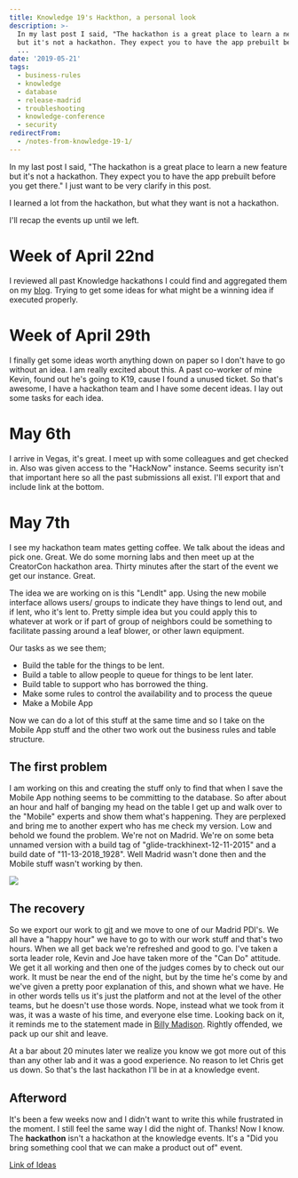 ```yaml
---
title: Knowledge 19's Hackthon, a personal look
description: >-
  In my last post I said, "The hackathon is a great place to learn a new feature
  but it's not a hackathon. They expect you to have the app prebuilt before you
  ...
date: '2019-05-21'
tags:
  - business-rules
  - knowledge
  - database
  - release-madrid
  - troubleshooting
  - knowledge-conference
  - security
redirectFrom:
  - /notes-from-knowledge-19-1/
---
```


<!--StartFragment-->

In my last post I said, "The hackathon is a great place to learn a new feature but it's not a hackathon. They expect you to have the app prebuilt before you get there." I just want to be very clarify in this post.

I learned a lot from the hackathon, but what they want is not a hackathon.

I'll recap the events up until we left.

# Week of April 22nd

I reviewed all past Knowledge hackathons I could find and aggregated them on my [blog](https://blog.jace.pro/post/2019-04-22-knowledge-hackathon-past/).  Trying to get some ideas for what might be a winning idea if executed properly.

# Week of April 29th

I finally get some ideas worth anything down on paper so I don't have to go without an idea. I am really excited about this. A past co-worker of mine Kevin, found out he's going to K19, cause I found a unused ticket. So that's awesome, I have a hackathon team and I have some decent ideas. I lay out some tasks for each idea.

# May 6th

I arrive in Vegas, it's great. I meet up with some colleagues and get checked in. Also was given access to the "HackNow" instance. Seems security isn't that important here so all the past submissions all exist. I'll export that and include link at the bottom.

# May 7th

I see my hackathon team mates getting coffee. We talk about the ideas and pick one. Great. We do some morning labs and then meet up at the CreatorCon hackathon area. Thirty minutes after the start of the event we get our instance. Great.

The idea we are working on is this "LendIt" app. Using the new mobile interface allows users/ groups to indicate they have things to lend out, and if lent, who it's lent to. Pretty simple idea but you could apply this to whatever at work or if part of group of neighbors could be something to facilitate passing around a leaf blower, or other lawn equipment.

Our tasks as we see them;

* Build the table for the things to be lent.
* Build a table to allow people to queue for things to be lent later.
* Build table to support who has borrowed the thing.
* Make some rules to control the availability and to process the queue
* Make a Mobile App

Now we can do a lot of this stuff at the same time and so I take on the Mobile App stuff and the other two work out the business rules and table structure.

## The first problem

I am working on this and creating the stuff only to find that when I save the Mobile App nothing seems to be committing to the database. So after about an hour and half of banging my head on the table I get up and walk over to the "Mobile" experts and show them what's happening. They are perplexed and bring me to another expert who has me check my version. Low and behold we found the problem. We're not on Madrid. We're on some beta unnamed version with a build tag of "glide-trackhinext-12-11-2015" and a build date of "11-13-2018_1928". Well Madrid wasn't done then and the Mobile stuff wasn't working by then.

![](/assets/images/hackathon-version.png)

## The recovery

So we export our work to [git](https://github.com/jacebenson/lendIt) and we move to one of our Madrid PDI's. We all have a "happy hour" we have to go to with our work stuff and that's two hours. When we all get back we're refreshed and good to go. I've taken a sorta leader role, Kevin and Joe have taken more of the "Can Do" attitude. We get it all working and then one of the judges comes by to check out our work. It must be near the end of the night, but by the time he's come by and we've given a pretty poor explanation of this, and shown what we have. He in other words tells us it's just the platform and not at the level of the other teams, but he doesn't use those words. Nope, instead what we took from it was, it was a waste of his time, and everyone else time. Looking back on it, it reminds me to the statement made in [Billy Madison](https://www.youtube.com/watch?v=wKjxFJfcrcA). Rightly offended, we pack up our shit and leave.

At a bar about 20 minutes later we realize you know we got more out of this than any other lab and it was a good experience. No reason to let Chris get us down. So that's the last hackathon I'll be in at a knowledge event.

## Afterword

It's been a few weeks now and I didn't want to write this while frustrated in the moment. I still feel the same way I did the night of. Thanks! Now I know. The **hackathon** isn't a hackathon at the knowledge events. It's a "Did you bring something cool that we can make a product out of" event.

[Link of Ideas](https://jace.pro/post/2019-05-21-k19-hackathon-review/2019-app-list.xlsx)

<!--EndFragment-->